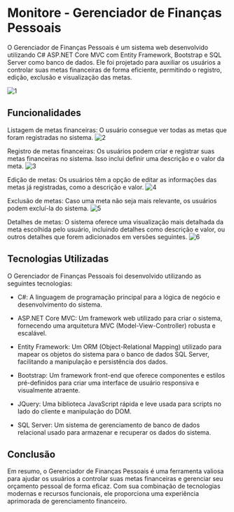 # Monitore - Gerenciador de Finanças Pessoais
O Gerenciador de Finanças Pessoais é um sistema web desenvolvido utilizando C# ASP.NET Core MVC com Entity Framework, Bootstrap e SQL Server como banco de dados. Ele foi projetado para auxiliar os usuários a controlar suas metas financeiras de forma eficiente, permitindo o registro, edição, exclusão e visualização das metas.

![1](https://github.com/andressasabrantes/monitore/assets/87620436/a65026ac-5380-465e-a20e-68283eb2e0b1)

## Funcionalidades
Listagem de metas financeiras: O usuário consegue ver todas as metas que foram registradas no sistema.
![2](https://github.com/andressasabrantes/monitore/assets/87620436/6a5675e8-1fe2-4037-8614-c94500106bd0)

Registro de metas financeiras: Os usuários podem criar e registrar suas metas financeiras no sistema. Isso inclui definir uma descrição e o valor da meta.
![3](https://github.com/andressasabrantes/monitore/assets/87620436/b93d25f7-a5d3-4a76-81f0-e612e5b46f79)

Edição de metas: Os usuários têm a opção de editar as informações das metas já registradas, como a descrição e valor.
![4](https://github.com/andressasabrantes/monitore/assets/87620436/7fe0b247-780c-46a7-be78-7c0a19b0522a)

Exclusão de metas: Caso uma meta não seja mais relevante, os usuários podem excluí-la do sistema.
![5](https://github.com/andressasabrantes/monitore/assets/87620436/75b6f242-0c02-4471-85cf-f1f570359292)


Detalhes de metas: O sistema oferece uma visualização mais detalhada da meta escolhida pelo usuário, incluindo detalhes como descrição e valor, ou outros detalhes que forem adicionados em versões seguintes.
![6](https://github.com/andressasabrantes/monitore/assets/87620436/03d28d67-bc52-4e39-81ea-20358b520bbb)


## Tecnologias Utilizadas
O Gerenciador de Finanças Pessoais foi desenvolvido utilizando as seguintes tecnologias:

- C#: A linguagem de programação principal para a lógica de negócio e desenvolvimento do sistema.

- ASP.NET Core MVC: Um framework web utilizado para criar o sistema, fornecendo uma arquitetura MVC (Model-View-Controller) robusta e escalável.

- Entity Framework: Um ORM (Object-Relational Mapping) utilizado para mapear os objetos do sistema para o banco de dados SQL Server, facilitando a manipulação e persistência dos dados.

- Bootstrap: Um framework front-end que oferece componentes e estilos pré-definidos para criar uma interface de usuário responsiva e visualmente atraente.

- JQuery: Uma biblioteca JavaScript rápida e leve usada para scripts no lado do cliente e manipulação do DOM.

- SQL Server: Um sistema de gerenciamento de banco de dados relacional usado para armazenar e recuperar os dados do sistema.

## Conclusão

Em resumo, o Gerenciador de Finanças Pessoais é uma ferramenta valiosa para ajudar os usuários a controlar suas metas financeiras e gerenciar seu orçamento pessoal de forma eficaz. Com sua combinação de tecnologias modernas e recursos funcionais, ele proporciona uma experiência aprimorada de gerenciamento financeiro.
